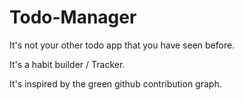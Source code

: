 # Todo-Manager

It's not your other todo app that you have seen before.

It's a habit builder / Tracker.

It's inspired by the green github contribution graph.
